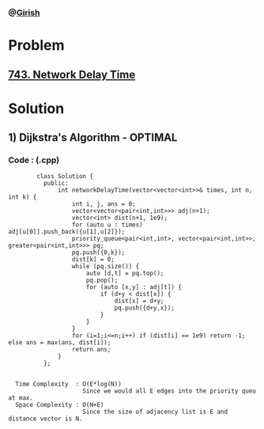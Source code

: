 ### @[Girish](https://www.linkedin.com/in/girish-sudhakar/)

# Problem

## [743. Network Delay Time](https://leetcode.com/problems/network-delay-time/)


# Solution 

## 1) Dijkstra's Algorithm - OPTIMAL

     
      
      
   ### Code : (.cpp)
    
            class Solution {
              public:
                  int networkDelayTime(vector<vector<int>>& times, int n, int k) {
                      int i, j, ans = 0;
                      vector<vector<pair<int,int>>> adj(n+1);
                      vector<int> dist(n+1, 1e9);
                      for (auto u : times) adj[u[0]].push_back({u[1],u[2]});
                      priority_queue<pair<int,int>, vector<pair<int,int>>, greater<pair<int,int>>> pq;
                      pq.push({0,k});
                      dist[k] = 0;
                      while (pq.size()) {
                          auto [d,t] = pq.top(); 
                          pq.pop();
                          for (auto [x,y] : adj[t]) {
                              if (d+y < dist[x]) {
                                  dist[x] = d+y;
                                  pq.push({d+y,x});
                              }
                          }
                      }
                      for (i=1;i<=n;i++) if (dist[i] == 1e9) return -1; else ans = max(ans, dist[i]);
                      return ans;
                  }
              };
            
 
      Time Complexity  : O(E*log(N)) 
                         Since we would all E edges into the priority queu at max.
      Space Complexity : O(N+E)
                         Since the size of adjacency list is E and distance vector is N.
